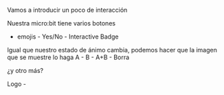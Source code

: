 Vamos a introducir un poco de interacción

Nuestra micro:bit tiene varios botones 

 - emojis - Yes/No - Interactive Badge

Igual que nuestro estado de ánimo cambia, podemos hacer que la imagen que se muestre lo haga
A - 
B - 
A+B - Borra

¿y otro más?

Logo -